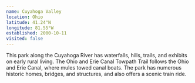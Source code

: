 ```yaml
---
name: Cuyahoga Valley
location: Ohio
latitude: 41.24°N
longitude: 81.55°W
established: 2000-10-11
visited: false
---
```


This park along the Cuyahoga River has waterfalls, hills, trails, and exhibits on early rural living. The Ohio and Erie Canal Towpath Trail follows the Ohio and Erie Canal, where mules towed canal boats. The park has numerous historic homes, bridges, and structures, and also offers a scenic train ride.

